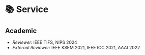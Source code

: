 # 📚 Service
## Academic

- *Reviewer*: IEEE TIFS, NIPS 2024
- *External Reviewer*: IEEE KSEM 2021, IEEE ICC 2021, AAAI 2022